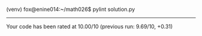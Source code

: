 (venv) fox@enine014:~/math026$ pylint solution.py 

-------------------------------------------------------------------
Your code has been rated at 10.00/10 (previous run: 9.69/10, +0.31)
